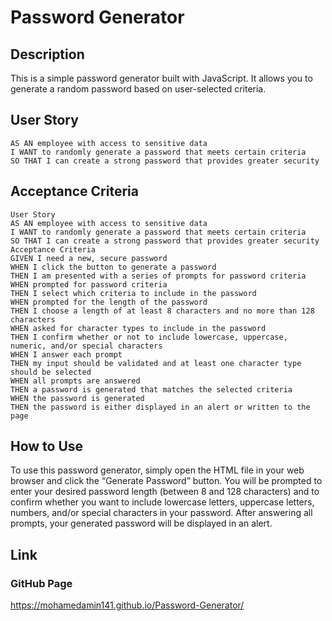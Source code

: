 # Password Generator
## Description
This is a simple password generator built with JavaScript. It allows you to generate a random password based on user-selected criteria.

## User Story
```
AS AN employee with access to sensitive data
I WANT to randomly generate a password that meets certain criteria
SO THAT I can create a strong password that provides greater security
```
## Acceptance Criteria
    User Story
    AS AN employee with access to sensitive data
    I WANT to randomly generate a password that meets certain criteria
    SO THAT I can create a strong password that provides greater security
    Acceptance Criteria
    GIVEN I need a new, secure password
    WHEN I click the button to generate a password
    THEN I am presented with a series of prompts for password criteria
    WHEN prompted for password criteria
    THEN I select which criteria to include in the password
    WHEN prompted for the length of the password
    THEN I choose a length of at least 8 characters and no more than 128 characters
    WHEN asked for character types to include in the password
    THEN I confirm whether or not to include lowercase, uppercase, numeric, and/or special characters
    WHEN I answer each prompt
    THEN my input should be validated and at least one character type should be selected
    WHEN all prompts are answered
    THEN a password is generated that matches the selected criteria
    WHEN the password is generated
    THEN the password is either displayed in an alert or written to the page

## How to Use
To use this password generator, simply open the HTML file in your web browser and click the “Generate Password” button. You will be prompted to enter your desired password length (between 8 and 128 characters) and to confirm whether you want to include lowercase letters, uppercase letters, numbers, and/or special characters in your password. After answering all prompts, your generated password will be displayed in an alert.

## Link 
### GitHub Page
https://mohamedamin141.github.io/Password-Generator/